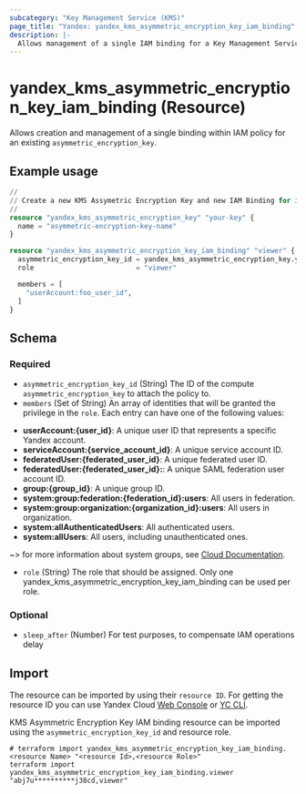 ```yaml
---
subcategory: "Key Management Service (KMS)"
page_title: "Yandex: yandex_kms_asymmetric_encryption_key_iam_binding"
description: |-
  Allows management of a single IAM binding for a Key Management Service.
---
```


# yandex_kms_asymmetric_encryption_key_iam_binding (Resource)

Allows creation and management of a single binding within IAM policy for an existing `asymmetric_encryption_key`.

## Example usage

```terraform
//
// Create a new KMS Assymetric Encryption Key and new IAM Binding for it.
//
resource "yandex_kms_asymmetric_encryption_key" "your-key" {
  name = "asymmetric-encryption-key-name"
}

resource "yandex_kms_asymmetric_encryption_key_iam_binding" "viewer" {
  asymmetric_encryption_key_id = yandex_kms_asymmetric_encryption_key.your-key.id
  role                         = "viewer"

  members = [
    "userAccount:foo_user_id",
  ]
}
```

<!-- schema generated by tfplugindocs -->
## Schema

### Required

- `asymmetric_encryption_key_id` (String) The ID of the compute `asymmetric_encryption_key` to attach the policy to.
- `members` (Set of String) An array of identities that will be granted the privilege in the `role`. Each entry can have one of the following values:
 * **userAccount:{user_id}**: A unique user ID that represents a specific Yandex account.
 * **serviceAccount:{service_account_id}**: A unique service account ID.
 * **federatedUser:{federated_user_id}**: A unique federated user ID.
 * **federatedUser:{federated_user_id}:**: A unique SAML federation user account ID.
 * **group:{group_id}**: A unique group ID.
 * **system:group:federation:{federation_id}:users**: All users in federation.
 * **system:group:organization:{organization_id}:users**: All users in organization.
 * **system:allAuthenticatedUsers**: All authenticated users.
 * **system:allUsers**: All users, including unauthenticated ones.

~> for more information about system groups, see [Cloud Documentation](https://yandex.cloud/docs/iam/concepts/access-control/system-group).
- `role` (String) The role that should be assigned. Only one yandex_kms_asymmetric_encryption_key_iam_binding can be used per role.

### Optional

- `sleep_after` (Number) For test purposes, to compensate IAM operations delay

## Import

The resource can be imported by using their `resource ID`. For getting the resource ID you can use Yandex Cloud [Web Console](https://console.yandex.cloud) or [YC CLI](https://yandex.cloud/docs/cli/quickstart).

KMS Asymmetric Encryption Key IAM binding resource can be imported using the `asymmetric_encryption_key_id` and resource role.

```shell
# terraform import yandex_kms_asymmetric_encryption_key_iam_binding.<resource Name> "<resource Id>,<resource Role>"
terraform import yandex_kms_asymmetric_encryption_key_iam_binding.viewer "abj7u**********j38cd,viewer"
```
